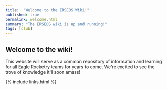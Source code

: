 ```yaml
---
title:  "Welcome to the ERSEDS Wiki!"
published: true
permalink: welcome.html
summary: "The ERSEDS wiki is up and running!"
tags: [club]
---
```


## Welcome to the wiki!

This website will serve as a common repository of information and learning
for all Eagle Rocketry teams for years to come. We're excited to see the
trove of knowledge it'll soon amass!

{% include links.html %}
